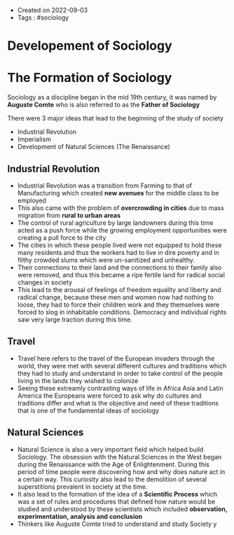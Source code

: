 - Created on 2022-09-03
- Tags : #sociology 

# Developement of Sociology

# The Formation of Sociology

Sociology as a discipline began in the mid 19th century, it was named by **Auguste Comte** who is also referred to as the **Father of Sociology**

There were 3 major ideas that lead to the beginning of the study of society

-   Industrial Revolution
-   Imperialism
-   Development of Natural Sciences (The Renaissance)

## Industrial Revolution

-   Industrial Revolution was a transition from Farming to that of Manufacturing which created **new avenues** for the middle class to be employed
-   This also came with the problem of **overcrowding in cities** due to mass migration from **rural to urban areas**
-   The control of rural agriculture by large landowners during this time acted as a push force while the growing employment opportunities were creating a pull force to the city
-   The cities in which these people lived were not equipped to hold these many residents and thus the workers had to live in dire poverty and in filthy crowded slums which were un-sanitized and unhealthy.
-   Their connections to their land and the connections to their family also were removed, and thus this became a ripe fertile land for radical social changes in society
-   This lead to the arousal of feelings of freedom equality and liberty and radical change, because these men and women now had nothing to loose, they had to force their children work and they themselves were forced to slog in inhabitable conditions. Democracy and individual rights saw very large traction during this time.

## Travel

-   Travel here refers to the travel of the European invaders through the world, they were met with several different cultures and traditions which they had to study and understand in order to take control of the people living in the lands they wished to colonize
-   Seeing these extreamly contrasting ways of life in Africa Asia and Latin America the Europeans were forced to ask why do cultures and traditions differ and what is the objective and need of these traditions that is one of the fundamental ideas of sociology

## Natural Sciences

-   Natural Science is also a very important field which helped build Sociology. The obsession with the Natural Sciences in the West began during the Renaissance with the Age of Enlightenment. During this period of time people were discovering how and why does nature act in a certain way. This curiosity also lead to the demolition of several superstitions prevalent in society at the time.
-   It also lead to the formation of the idea of a **Scientific Process** which was a set of rules and procedures that defined how nature would be studied and understood by these scientists which included **observation, experimentation, analysis and conclusion**
-   Thinkers like Auguste Comte tried to understand and study Society y